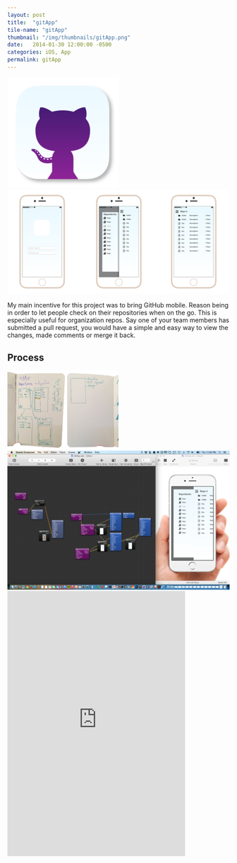 ```yaml
---
layout: post
title:  "gitApp"
tile-name: "gitApp"
thumbnail: "/img/thumbnails/gitApp.png"
date:   2014-01-30 12:00:00 -0500
categories: iOS, App
permalink: gitApp
---
```


<div class="image-container">
<img src="../img/gitApp/gitAppIcon.png" alt="Icon" class="image-center" style="width:50%" />
<img src="../img/gitApp/gitAppInterfaces.png" alt="Interfaces" /></div>

My main incentive for this project was to bring GitHub mobile. Reason being in order to let people check on their repositories when on the go. This is especially useful for organization repos. Say one of your team members has submitted a pull request, you would have a simple and easy way to view the changes, made comments or merge it back.

## Process

<div class="image-container"><img src="../img/gitApp/gitAppSketches.png" alt="Sketches" class="image-center" style="width:50%" /></div>

<div class="image-container"><img src="../img/gitApp/gitAppOrigami.png" alt="Origami" /></div>

<iframe class="image-center" width="80%" height="600" src="https://www.youtube.com/embed/9pox7w3nB_s?rel=0" frameborder="0" allowfullscreen></iframe>